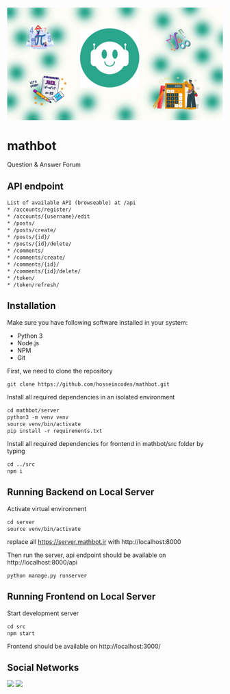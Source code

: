 <p align="center">
  <img src="mathbot.jpg" alt="mathbot logo" />
</p>

# mathbot
Question & Answer Forum

## API endpoint
```
List of available API (browseable) at /api
* /accounts/register/
* /accounts/{username}/edit
* /posts/
* /posts/create/
* /posts/{id}/
* /posts/{id}/delete/
* /comments/
* /comments/create/
* /comments/{id}/
* /comments/{id}/delete/
* /token/
* /token/refresh/
```

## Installation

Make sure you have following software installed in your system:
* Python 3
* Node.js
* NPM
* Git

First, we need to clone the repository
```
git clone https://github.com/hosseincodes/mathbot.git
```

Install all required dependencies in an isolated environment

```
cd mathbot/server
python3 -m venv venv
source venv/bin/activate
pip install -r requirements.txt
```

Install all required dependencies for frontend in mathbot/src folder by typing
```
cd ../src
npm i
```

## Running Backend on Local Server

Activate virtual environment

```
cd server
source venv/bin/activate
```

replace all https://server.mathbot.ir with http://localhost:8000

Then run the server, api endpoint should be available on http://localhost:8000/api

```
python manage.py runserver
```

## Running Frontend on Local Server

Start development server

```
cd src
npm start
```

Frontend should be available on http://localhost:3000/

## Social Networks

[<img src="https://www.vectorlogo.zone/logos/instagram/instagram-tile.svg" width="32">](https://www.instagram.com/themathbot)
[<img src="https://www.vectorlogo.zone/logos/telegram/telegram-tile.svg" width="32">](http://t.me/math_20_bot)
